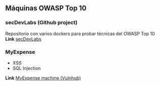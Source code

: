 ## Máquinas OWASP Top 10

### secDevLabs (Github project)
Repositorio con varios dockers para probar técnicas del OWASP Top 10  
**Link** <a href="https://github.com/globocom/secDevLabs">secDevLabs</a>  

### MyExpense
* XSS
* SQL Injection

**Link** <a href="https://www.vulnhub.com/entry/myexpense-1,405/">MyExpense machine (Vulnhub)</a>  


